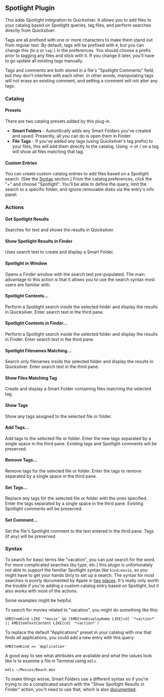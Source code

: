 ## Spotlight Plugin ##

This adds Spotlight integration to Quicksilver. It allows you to add files to your catalog based on Spotlight queries, tag files, and perform searches directly from Quicksilver.

Tags are all prefixed with one or more characters to make them stand out from regular text. By default, tags will be prefixed with `#`, but you can change this (to `@` or `tag:`) in the preferences. You should choose a prefix prior to tagging any files and stick with it. If you change it later, you'll have to go update all existing tags manually.

Tags and comments are both stored in a file's "Spotlight Comments" field, but they don't interfere with each other. In other words, manipulating tags will not erase an existing comment, and setting a comment will not alter any tags.

### Catalog ###

#### Presets ####

There are two catalog presets added by this plug-in.

 * **Smart Folders** - Automtically adds any Smart Folders you've created and saved. Presently, all you can do is open them in Finder.
 * **File Tags** - If you've added any tags (using Quicksilver's tag prefix) to your files, this will add them directly to the catalog. Using → or / on a tag will show all files matching that tag.

#### Custom Entries ####

You can create custom catalog entries to add files based on a Spotlight search. (See the [Syntax](#syntax) section.) From the catalog preferences, click the "+" and choose "Spotlight". You'll be able to define the query, limit the search to a specific folder, and ignore removable disks via the entry's info panel.

### Actions ###

#### Get Spotlight Results ####

Searches for text and shows the results in Quicksilver.

#### Show Spotlight Results in Finder ####

Uses search text to create and display a Smart Folder.

#### Spotlight in Window ####

Opens a Finder window with the search text pre-populated. The main advantage to this action is that it allows you to use the search syntax most users are familiar with.

#### Spotlight Contents… ####

Perform a Spotlight search inside the selected folder and display the results in Quicksilver. Enter search text in the third pane.

#### Spotlight Contents in Finder… ####

Perform a Spotlight search inside the selected folder and display the results in Finder. Enter search text in the third pane.

#### Spotlight Filenames Matching… ####

Search only filenames inside the selected folder and display the results in Quicksilver. Enter search text in the third pane.

#### Show Files Matching Tag ####

Create and display a Smart Folder containing files matching the selected tag.

#### Show Tags ####

Show any tags assigned to the selected file or folder.

#### Add Tags… ####

Add tags to the selected file or folder. Enter the new tags separated by a single space in the third pane. Existing tags and Spotlight comments will be preserved.

#### Remove Tags… ####

Remove tags for the selected file or folder. Enter the tags to remove separated by a single space in the third pane.

#### Set Tags… ####

Replace any tags for the selected file or folder with the ones specified. Enter the tags separated by a single space in the third pane. Existing Spotlight comments will be preserved.

#### Set Comment… ####

Set the file's Spotlight comment to the text entered in the thrid pane. Tags (if any) will be preserved.

### Syntax ###

To search for basic terms like "vacation", you can just search for the word. For more complicated searches (by type, etc.) this plugin is unfortunately not able to support the familiar Spotlight syntax like `kind:movie`, so you might have to get your hands dirty to set up a search. The syntax for most searches is poorly documented by Apple in [two][mdqsyntax] [places][nspsyntax]. It's really only worth the trouble if you're adding a custom catalog entry based on Spotlight, but it also works with most of the actions.

Some examples might be helpful.

To search for movies related to "vacation", you might do something like this:

    kMDItemKind LIKE '*movie' && (kMDItemDisplayName LIKE[cd] '*vaction*' || kMDItemTextContent LIKE[cd] '*vaction*')

To replace the default "Applications" preset in your catalog with one that finds *all* applications, you could add a new entry with this query:

    kMDItemKind == 'Application'

A good way to see what attributes are available and what the values look like is to examine a file in Terminal using `mdls`.

    mdls ~/Movies/Beach.mov

To make things worse, Smart Folders use a different syntax so if you're trying to do a complicated search with the "Show Spotlight Results in Finder" action, you'll need to use that, which is also [documented][slqsyntax].

[mdqsyntax]: https://developer.apple.com/library/mac/#documentation/Carbon/Conceptual/SpotlightQuery/Concepts/QueryFormat.html#//apple_ref/doc/uid/TP40001849-CJBEJBHH
[nspsyntax]: https://developer.apple.com/library/mac/#documentation/Cocoa/Conceptual/Predicates/Articles/pSyntax.html#//apple_ref/doc/uid/TP40001795-SW1
[slqsyntax]: https://developer.apple.com/library/mac/#documentation/Carbon/Conceptual/SpotlightQuery/Concepts/QueryFormat.html#//apple_ref/doc/uid/TP40001849
